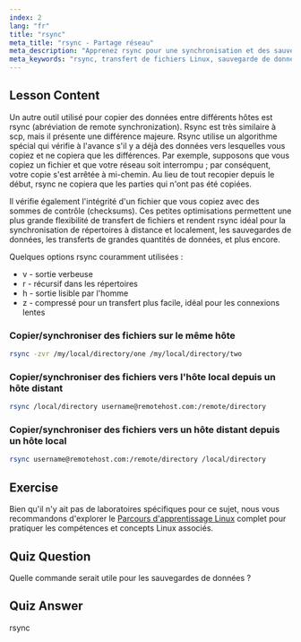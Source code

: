 ```yaml
---
index: 2
lang: "fr"
title: "rsync"
meta_title: "rsync - Partage réseau"
meta_description: "Apprenez rsync pour une synchronisation et des sauvegardes de fichiers Linux efficaces. Comprenez le transfert de données à distance et local avec les commandes et options rsync. Améliorez vos compétences Linux !"
meta_keywords: "rsync, transfert de fichiers Linux, sauvegarde de données, synchronisation de fichiers, tutoriel Linux, commandes rsync, débutant, guide"
---
```


## Lesson Content

Un autre outil utilisé pour copier des données entre différents hôtes est rsync (abréviation de remote synchronization). Rsync est très similaire à scp, mais il présente une différence majeure. Rsync utilise un algorithme spécial qui vérifie à l'avance s'il y a déjà des données vers lesquelles vous copiez et ne copiera que les différences. Par exemple, supposons que vous copiez un fichier et que votre réseau soit interrompu ; par conséquent, votre copie s'est arrêtée à mi-chemin. Au lieu de tout recopier depuis le début, rsync ne copiera que les parties qui n'ont pas été copiées.

Il vérifie également l'intégrité d'un fichier que vous copiez avec des sommes de contrôle (checksums). Ces petites optimisations permettent une plus grande flexibilité de transfert de fichiers et rendent rsync idéal pour la synchronisation de répertoires à distance et localement, les sauvegardes de données, les transferts de grandes quantités de données, et plus encore.

Quelques options rsync couramment utilisées :

- v - sortie verbeuse
- r - récursif dans les répertoires
- h - sortie lisible par l'homme
- z - compressé pour un transfert plus facile, idéal pour les connexions lentes

### Copier/synchroniser des fichiers sur le même hôte

```bash
rsync -zvr /my/local/directory/one /my/local/directory/two
```

### Copier/synchroniser des fichiers vers l'hôte local depuis un hôte distant

```bash
rsync /local/directory username@remotehost.com:/remote/directory
```

### Copier/synchroniser des fichiers vers un hôte distant depuis un hôte local

```bash
rsync username@remotehost.com:/remote/directory /local/directory
```

## Exercise

Bien qu'il n'y ait pas de laboratoires spécifiques pour ce sujet, nous vous recommandons d'explorer le [Parcours d'apprentissage Linux](https://labex.io/fr/learn/linux) complet pour pratiquer les compétences et concepts Linux associés.

## Quiz Question

Quelle commande serait utile pour les sauvegardes de données ?

## Quiz Answer

rsync
